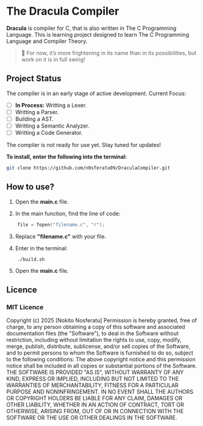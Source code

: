 # The Dracula Compiler

**Dracula** is compiler for C, that is also written in The C Programming Language. 
This is learning project designed to learn The C Programming Language and Compiler Theory.

> 🧛 For now, it’s more frightening in its name than in its possibilities, 
but work on it is in full swing!

## Project Status 

The compiler is in an early stage of active development. Current Focus:

- [ ] **In Process:** Writting a Lexer.
- [ ] Writting a Parser.
- [ ] Building a AST.
- [ ] Writting a Semantic Analyzer.
- [ ] Writting a Code Generator.

The compiler is not ready for use yet. Stay tuned for updates!

**To install, enter the following into the terminal:**

```bash
git clone https://github.com/n0sferatu09/DraculaCompiler.git

```

## How to use?

1. Open the **main.c** file.

2. In the main function, find the line of code:

```C
    file = fopen("filename.c", "r");
```

3. Replace **"filename.c"** with your file.

4. Enter in the terminal:

```Shell
    ./build.sh
```

5. Open the **main.c** file.

## Licence
### **MIT Licence**
Copyright (c) 2025 [Nokito Nosferatu]
Permission is hereby granted, free of charge, to any person obtaining a copy
of this software and associated documentation files (the "Software"), to deal
in the Software without restriction, including without limitation the rights
to use, copy, modify, merge, publish, distribute, sublicense, and/or sell
copies of the Software, and to permit persons to whom the Software is
furnished to do so, subject to the following conditions:
The above copyright notice and this permission notice shall be included in all
copies or substantial portions of the Software.
THE SOFTWARE IS PROVIDED "AS IS", WITHOUT WARRANTY OF ANY KIND, EXPRESS OR
IMPLIED, INCLUDING BUT NOT LIMITED TO THE WARRANTIES OF MERCHANTABILITY,
FITNESS FOR A PARTICULAR PURPOSE AND NONINFRINGEMENT. IN NO EVENT SHALL THE
AUTHORS OR COPYRIGHT HOLDERS BE LIABLE FOR ANY CLAIM, DAMAGES OR OTHER
LIABILITY, WHETHER IN AN ACTION OF CONTRACT, TORT OR OTHERWISE, ARISING FROM,
OUT OF OR IN CONNECTION WITH THE SOFTWARE OR THE USE OR OTHER DEALINGS IN THE
SOFTWARE.
